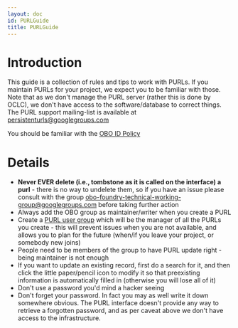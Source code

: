 ```yaml
---
layout: doc
id: PURLGuide
title: PURLGuide
---
```


# Introduction #

This guide is a collection of rules and tips to work with PURLs. If you maintain PURLs for your project, we expect you to be familiar with those. Note that as we don't manage the PURL server (rather this is done by OCLC), we don't have access to the software/database to correct things.
The PURL support mailing-list is available at persistenturls@googlegroups.com

You should be familiar with the [OBO ID Policy](https://obofoundry.org/id_policy.shtml)


# Details #

  * **Never EVER delete (i.e., tombstone as it is called on the interface) a purl** - there is no way to undelete them, so if you have an issue please consult with the group obo-foundry-technical-working-group@googlegroups.com before taking further action
  * Always add the OBO group as maintainer/writer when you create a PURL
  * Create a [PURL user group](http://purl.org/docs/help.html#group) which will be the manager of all the PURLs you create - this will prevent issues when you are not available, and allows you to plan for the future (when/if you leave your project, or somebody new joins)
  * People need to be members of the group to have PURL update right - being maintainer is not enough
  * If you want to update an existing record, first do a search for it, and then click the little paper/pencil icon to modify it so that preexisting information is automatically filled in (otherwise you will lose all of it)
  * Don't use a password you'd mind a hacker seeing
  * Don't forget your password. In fact you may as well write it down somewhere obvious. The PURL interface doesn't provide any way to retrieve a forgotten password, and as per caveat above we don't have access to the infrastructure.
